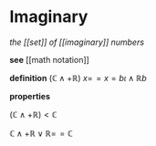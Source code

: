 # Imaginary

_the [[set]] of [[imaginary]] numbers_

**see** [[math notation]]

**definition** $(\mathbb C \land +\mathbb R)\ x =\!= x = b\iota \land \mathbb R b$

**properties**

$(\mathbb C \land +\mathbb R) < \mathbb C$

$\mathbb C \land +\mathbb R \lor \mathbb R =\!= \mathbb C$
